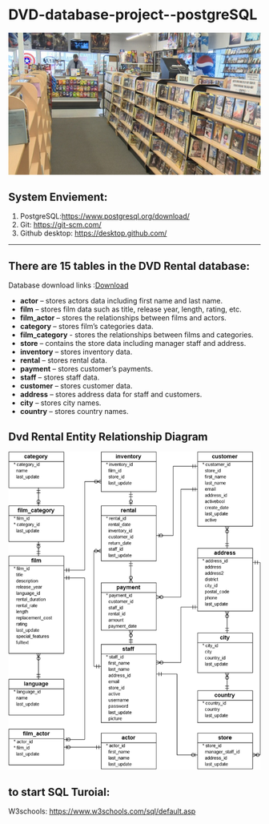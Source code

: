 #  DVD-database-project--postgreSQL

![background](https://github.com/HihizZ/DVD-database-project--postgreSQL/blob/main/resourse/Photo/BG.jpeg)

## System Enviement:
1. PostgreSQL:https://www.postgresql.org/download/
2. Git: https://git-scm.com/
3. Github desktop: https://desktop.github.com/

---

## There are 15 tables in the DVD Rental database:
Database download links :[Download](https://github.com/HihizZ/DVD-database-project--postgreSQL/blob/main/Database%20sourse/dvdrental.tar)

- **actor** – stores actors data including first name and last name.  
- **film** – stores film data such as title, release year, length, rating, etc.  
- **film_actor** – stores the relationships between films and actors.  
- **category** – stores film’s categories data.  
- **film_category** - stores the relationships between films and categories.  
- **store** – contains the store data including manager staff and address.  
- **inventory** – stores inventory data.  
- **rental** – stores rental data.  
- **payment** – stores customer’s payments.  
- **staff** – stores staff data.  
- **customer** – stores customer data.  
- **address** – stores address data for staff and customers.  
- **city** – stores city names.  
- **country** – stores country names.  

## Dvd Rental Entity Relationship Diagram
![dvd rental database diagram](https://github.com/HihizZ/DVD-database-project--postgreSQL/blob/main/resourse/Photo/dvd-rental-sample-database-diagram.png)

## to start SQL Turoial:
W3schools: https://www.w3schools.com/sql/default.asp
